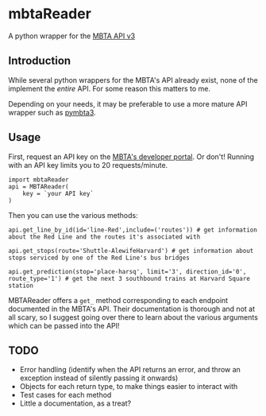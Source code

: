 # mbtaReader

A python wrapper for the [MBTA API v3](https://www.mbta.com/developers/v3-api)

## Introduction

While several python wrappers for the MBTA's API already exist, none of the implement the *entire* API. For some reason this matters to me.

Depending on your needs, it may be preferable to use a more mature API wrapper such as [pymbta3](https://github.com/altonplace/pymbta3).

## Usage

First, request an API key on the [MBTA's developer portal](https://api-v3.mbta.com/). Or don't! Running with an API key limits you to 20 requests/minute.

    import mbtaReader
    api = MBTAReader(
        key = `your API key`
    )

Then you can use the various methods:

    api.get_line_by_id(id='line-Red',include=('routes')) # get information about the Red Line and the routes it's associated with

    api.get_stops(route='Shuttle-AlewifeHarvard') # get information about stops serviced by one of the Red Line's bus bridges

    api.get_prediction(stop='place-harsq', limit='3', direction_id='0', route_type='1') # get the next 3 southbound trains at Harvard Square station

MBTAReader offers a `get_` method corresponding to each endpoint documented in the MBTA's API. Their documentation is thorough and not at all scary, so I suggest going over there to learn about the various arguments which can be passed into the API!

## TODO

- Error handling (identify when the API returns an error, and throw an exception instead of silently passing it onwards)
- Objects for each return type, to make things easier to interact with
- Test cases for each method
- Little a documentation, as a treat?